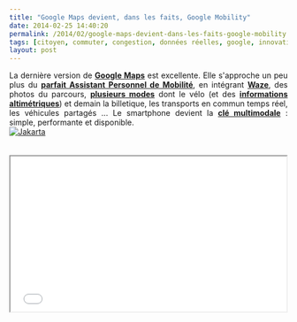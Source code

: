 ```yaml
---
title: "Google Maps devient, dans les faits, Google Mobility"
date: 2014-02-25 14:40:20
permalink: /2014/02/google-maps-devient-dans-les-faits-google-mobility.html
tags: [citoyen, commuter, congestion, données réelles, google, innovation, internet, ITS, living lab, TC, téléphone, TIC, transit, vélo, waze]
layout: post
---
```


<p style="text-align: justify;">La dernière version de <a href="http://googleblog.blogspot.fr/2014/02/thank-you-and-welcome-to-new-google-maps.html?utm_source=feedburner&utm_medium=feed&utm_campaign=Feed:+blogspot/MKuf+(Official+Google+Blog)" target="_blank"><strong>Google Maps</strong></a> est excellente. Elle s'approche un peu plus du <a href="https://gabrielplassat.github.io/transportsdufutur/2012/01/google-se-rapproche-un-peu-plus-du-parfait-assistant-de-voyage.html" target="_blank"><strong>parfait Assistant Personnel de Mobilité</strong></a>, en intégrant <a href="https://gabrielplassat.github.io/transportsdufutur/2013/06/google-achete-waze-sans-doute-une-evolution-majeure-dans-le-domaine-des-transports.html" target="_blank"><strong>Waze</strong></a>, des photos du parcours, <a href="http://google-latlong.blogspot.fr/2013/10/hit-road-with-new-google-maps-preview.html#directions-for-multiple-destinations" target="_blank"><strong>plusieurs modes</strong></a> dont le vélo (et des <a href="http://googlemapsmania.blogspot.fr/2013/09/cycle-routes-with-elevation-profiles.html" target="_blank"><strong>informations altimétriques</strong></a>) et demain la billetique, les transports en commun temps réel, les véhicules partagés ... Le smartphone devient la <a href="http://www.atelier.net/trends/articles/cles-intelligentes-universalisent-mobile-economie-de-partage_427651" target="_blank"><strong>clé multimodale</strong></a> : simple, performante et disponible.<br /><a class="asset-img-link" href="https://gabrielplassat.github.io/transportsdufutur/wp-content/uploads/sites/6/old/6a0120a66d2ad4970b01a511759747970c-pi.png"><img rel="lightbox[]" alt="Jakarta" class="asset  asset-image at-xid-6a0120a66d2ad4970b01a511759747970c img-responsive" src="/wp-content/uploads/sites/6/old/6a0120a66d2ad4970b01a511759747970c-500wi.png" style="display: block; margin-left: auto; margin-right: auto;" title="Jakarta" /></a><br /> <br /><iframe allowfullscreen=" frameborder="0" height="281" src="//www.youtube.com/embed/N6DrfYHVcXs" style="display: block; margin-left: auto; margin-right: auto;" width="500"></iframe></p>
